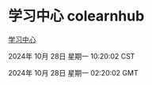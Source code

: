 # 学习中心 colearnhub
[学习中心](http://219.139.197.74:56308/colearnhub/)

2024年 10月 28日 星期一 10:20:02 CST

2024年 10月 28日 星期一 02:20:02 GMT
